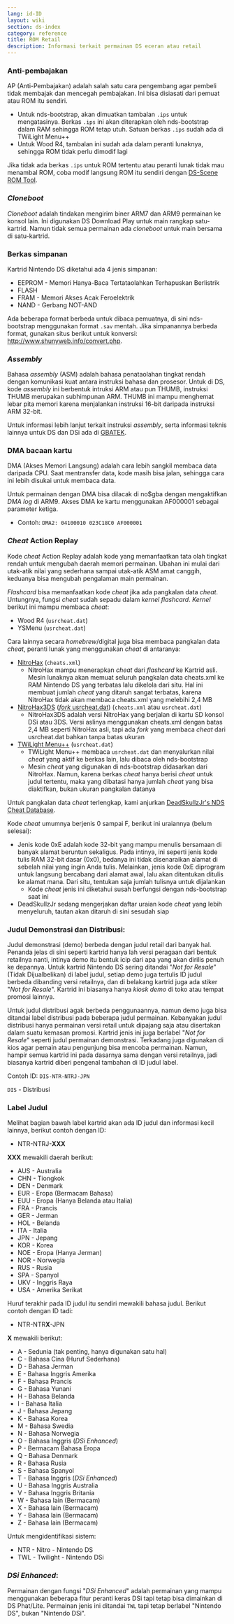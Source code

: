 ```yaml
---
lang: id-ID
layout: wiki
section: ds-index
category: reference
title: ROM Retail
description: Informasi terkait permainan DS eceran atau retail
---
```


### Anti-pembajakan
AP (Anti-Pembajakan) adalah salah satu cara pengembang agar pembeli tidak membajak dan mencegah pembajakan. Ini bisa disiasati dari pemuat atau ROM itu sendiri.

- Untuk nds-bootstrap, akan dimuatkan tambalan `.ips` untuk mengatasinya. Berkas `.ips` ini akan diterapkan oleh nds-bootstrap dalam RAM sehingga ROM tetap utuh. Satuan berkas `.ips` sudah ada di TWiLight Menu++
- Untuk Wood R4, tambalan ini sudah ada dalam peranti lunaknya, sehingga ROM tidak perlu dimodif lagi

Jika tidak ada berkas `.ips` untuk ROM tertentu atau peranti lunak tidak mau menambal ROM, coba modif langsung ROM itu sendiri dengan [DS-Scene ROM Tool](https://gbatemp.net/download/retrogamefan-nds-rom-tool-v1-0_b1215.35735/).

### *Cloneboot*
*Cloneboot* adalah tindakan mengirim biner ARM7 dan ARM9 permainan ke konsol lain. Ini digunakan DS Download Play untuk main rangkap satu-kartrid. Namun tidak semua permainan ada *cloneboot* untuk main bersama di satu-kartrid.

### Berkas simpanan
Kartrid Nintendo DS diketahui ada 4 jenis simpanan:

- EEPROM - Memori Hanya-Baca Tertataolahkan Terhapuskan Berlistrik
- FLASH
- FRAM - Memori Akses Acak Feroelektrik
- NAND - Gerbang NOT-AND

Ada beberapa format berbeda untuk dibaca pemuatnya, di sini nds-bootstrap menggunakan format `.sav` mentah. Jika simpanannya berbeda format, gunakan situs berikut untuk konversi: http://www.shunyweb.info/convert.php.

### *Assembly*
Bahasa *assembly* (ASM) adalah bahasa penataolahan tingkat rendah dengan komunikasi kuat antara instruksi bahasa dan prosesor. Untuk di DS, kode *assembly* ini berbentuk intruksi ARM atau pun THUMB, instruksi THUMB merupakan subhimpunan ARM. THUMB ini mampu menghemat lebar pita memori karena menjalankan instruksi 16-bit daripada instruksi ARM 32-bit.

Untuk informasi lebih lanjut terkait instruksi *assembly*, serta informasi teknis lainnya untuk DS dan DSi ada di [GBATEK](https://problemkaputt.de/gbatek.htm).

### DMA bacaan kartu
DMA (Akses Memori Langsung) adalah cara lebih sangkil membaca data daripada CPU. Saat mentransfer data, kode masih bisa jalan, sehingga cara ini lebih disukai untuk membaca data.

Untuk permainan dengan DMA bisa dilacak di no$gba dengan mengaktifkan *DMA log* di ARM9. Akses DMA ke kartu menggunakan AF000001 sebagai parameter ketiga.
- Contoh: `DMA2: 04100010 023C18C0 AF000001`

### *Cheat* Action Replay
Kode *cheat* Action Replay adalah kode yang memanfaatkan tata olah tingkat rendah untuk mengubah daerah memori permainan. Ubahan ini mulai dari utak-atik nilai yang sederhana sampai utak-atik ASM amat canggih, keduanya bisa mengubah pengalaman main permainan.

*Flashcard* bisa memanfaatkan kode *cheat* jika ada pangkalan data *cheat*. Untungnya, fungsi *cheat* sudah sepadu dalam *kernel flashcard*. *Kernel* berikut ini mampu membaca *cheat*:
- Wood R4 (`usrcheat.dat`)
- YSMenu (`usrcheat.dat`)

Cara lainnya secara *homebrew*/digital juga bisa membaca pangkalan data *cheat*, peranti lunak yang menggunakan *cheat* di antaranya:
- [NitroHax](https://www.chishm.com/NitroHax) (`cheats.xml`)
   - NitroHax mampu menerapkan *cheat* dari *flashcard* ke Kartrid asli. Mesin lunaknya akan memuat seluruh pangkalan data cheats.xml ke RAM Nintendo DS yang terbatas lalu dikelola dari situ. Hal ini membuat jumlah *cheat* yang ditaruh sangat terbatas, karena NitroHax tidak akan membaca cheats.xml yang melebihi 2,4 MB
- [NitroHax3DS](https://github.com/ahezard/NitroHax3DS/releases) ([*fork* usrcheat.dat](https://github.com/Epicpkmn11/NitroHax3DS/releases)) (`cheats.xml` atau `usrcheat.dat`)
   - NitroHax3DS adalah versi NitroHax yang berjalan di kartu SD konsol DSi atau 3DS. Versi aslinya menggunakan cheats.xml dengan batas 2,4 MB seperti NitroHax asli, tapi ada *fork* yang membaca *cheat* dari usrcheat.dat bahkan tanpa batas ukuran
- [TWiLight Menu++](https://github.com/DS-Homebrew/TWiLightMenu/releases) (`usrcheat.dat`)
   - TWiLight Menu++ membaca `usrcheat.dat` dan menyalurkan nilai *cheat* yang aktif ke berkas lain, lalu dibaca oleh nds-bootstrap
   - Mesin *cheat* yang digunakan di nds-bootstrap didasarkan dari NitroHax. Namun, karena berkas *cheat* hanya berisi *cheat* untuk judul tertentu, maka yang dibatasi hanya jumlah *cheat* yang bisa diaktifkan, bukan ukuran pangkalan datanya

Untuk pangkalan data *cheat* terlengkap, kami anjurkan [DeadSkullzJr's NDS Cheat Database](https://gbatemp.net/threads/deadskullzjrs-nds-cheat-databases.488711).

Kode *cheat* umumnya berjenis 0 sampai F, berikut ini uraiannya (belum selesai):

- Jenis kode 0xE adalah kode 32-bit yang mampu menulis bersamaan di banyak alamat beruntun sekaligus. Pada intinya, ini seperti jenis kode tulis RAM 32-bit dasar (0x0), bedanya ini tidak disenaraikan alamat di sebelah nilai yang ingin Anda tulis. Melainkan, jenis kode 0xE diprogram untuk langsung bercabang dari alamat awal, lalu akan ditentukan ditulis ke alamat mana. Dari situ, tentukan saja jumlah tulisnya untuk dijalankan
  - Kode *cheat* jenis ini diketahui susah berfungsi dengan nds-bootstrap saat ini
- DeadSkullzJr sedang mengerjakan daftar uraian kode *cheat* yang lebih menyeluruh, tautan akan ditaruh di sini sesudah siap

### Judul Demonstrasi dan Distribusi:
Judul demonstrasi (demo) berbeda dengan judul retail dari banyak hal. Penanda jelas di sini seperti kartrid hanya lah versi peragaan dari bentuk retailnya nanti, intinya demo itu bentuk icip dari apa yang akan dirilis penuh ke depannya. Untuk kartrid Nintendo DS sering ditandai "*Not for Resale*" (Tidak Dijualbelikan) di label judul, setiap demo juga tertulis ID judul berbeda dibanding versi retailnya, dan di belakang kartrid juga ada stiker "*Not for Resale*". Kartrid ini biasanya hanya *kiosk demo* di toko atau tempat promosi lainnya.

Untuk judul distribusi agak berbeda penggunaannya, namun demo juga bisa ditandai label distribusi pada beberapa judul permainan. Kebanyakan judul distribusi hanya permainan versi retail untuk dipajang saja atau disertakan dalam suatu kemasan promosi. Kartrid jenis ini juga berlabel "*Not for Resale*" seperti judul permainan demonstrasi. Terkadang juga digunakan di kios agar pemain atau pengunjung bisa mencoba permainan. Namun, hampir semua kartrid ini pada dasarnya sama dengan versi retailnya, jadi biasanya kartrid diberi pengenal tambahan di ID judul label.

Contoh ID: `DIS-NTR-NTRJ-JPN`

`DIS` - Distribusi


### Label Judul
Melihat bagian bawah label kartrid akan ada ID judul dan informasi kecil lainnya, berikut contoh dengan ID:

- NTR-NTRJ-**XXX**

**XXX** mewakili daerah berikut:

- AUS - Australia
- CHN - Tiongkok
- DEN - Denmark
- EUR - Eropa (Bermacam Bahasa)
- EUU - Eropa (Hanya Belanda atau Italia)
- FRA - Prancis
- GER - Jerman
- HOL - Belanda
- ITA - Italia
- JPN - Jepang
- KOR - Korea
- NOE - Eropa (Hanya Jerman)
- NOR - Norwegia
- RUS - Rusia
- SPA - Spanyol
- UKV - Inggris Raya
- USA - Amerika Serikat

Huruf terakhir pada ID judul itu sendiri mewakili bahasa judul. Berikut contoh dengan ID tadi:

- NTR-NTR**X**-JPN

**X** mewakili berikut:

- A - Sedunia (tak penting, hanya digunakan satu hal)
- C - Bahasa Cina (Huruf Sederhana)
- D - Bahasa Jerman
- E - Bahasa Inggris Amerika
- F - Bahasa Prancis
- G - Bahasa Yunani
- H - Bahasa Belanda
- I - Bahasa Italia
- J - Bahasa Jepang
- K - Bahasa Korea
- M - Bahasa Swedia
- N - Bahasa Norwegia
- O - Bahasa Inggris (*DSi Enhanced*)
- P - Bermacam Bahasa Eropa
- Q - Bahasa Denmark
- R - Bahasa Rusia
- S - Bahasa Spanyol
- T - Bahasa Inggris (*DSi Enhanced*)
- U - Bahasa Inggris Australia
- V - Bahasa Inggris Britania
- W - Bahasa lain (Bermacam)
- X - Bahasa lain (Bermacam)
- Y - Bahasa lain (Bermacam)
- Z - Bahasa lain (Bermacam)

Untuk mengidentifikasi sistem:

- NTR - Nitro - Nintendo DS
- TWL - Twilight - Nintendo DSi

### *DSi Enhanced*:

Permainan dengan fungsi "*DSi Enhanced*" adalah permainan yang mampu menggunakan beberapa fitur peranti keras DSi tapi tetap bisa dimainkan di DS Phat/Lite. Permainan jenis ini ditandai `TWL` tapi tetap berlabel "Nintendo DS", bukan "Nintendo DSi".
